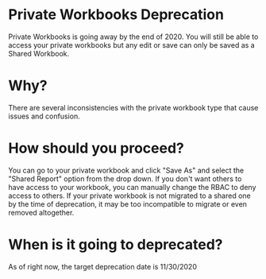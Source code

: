# Private Workbooks Deprecation

Private Workbooks is going away by the end of 2020. You will still be able to access your private workbooks but any edit or save can only be saved as a Shared Workbook. 

# Why? 
There are several inconsistencies with the private workbook type that cause issues and confusion. 

# How should you proceed?
You can go to your private workbook and click "Save As" and select the "Shared Report" option from the drop down. If you don't want others to have access to your workbook, you can manually change the RBAC to deny access to others. If your private workbook is not migrated to a shared one by the time of deprecation, it may be too incompatible to migrate or even removed altogether. 

# When is it going to deprecated?
As of right now, the target deprecation date is 11/30/2020